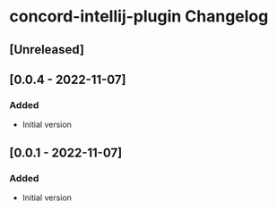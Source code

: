 <!-- Keep a Changelog guide -> https://keepachangelog.com -->

# concord-intellij-plugin Changelog

## [Unreleased]

## [0.0.4 - 2022-11-07]

### Added
- Initial version

## [0.0.1 - 2022-11-07]

### Added
- Initial version

